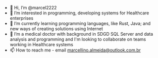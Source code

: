 - 👋 Hi, I’m @marcel2222
- 👀 I’m interested in programming, developing systems for Healthcare enterprises
- 🌱 I’m currently learning programming languages, like Rust, Java; and new ways of creating solutions using Internet
- 💞️ I’m a medical doctor with background in SDGD SQL Server and data analysis and programming and I'm looking to collaborate on teams working in Healthcare systems
- 📫 How to reach me - email marcellino.almeida@outlook.com.br

<!---
marcel2222/marcel2222 is a ✨ special ✨ repository because its `README.md` (this file) appears on your GitHub profile.
You can click the Preview link to take a look at your changes.
--->
